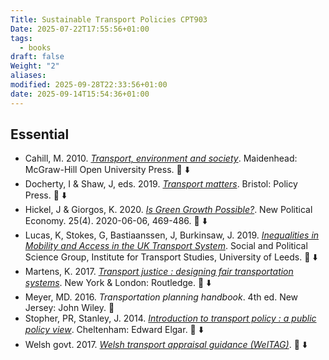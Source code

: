```yaml
---
Title: Sustainable Transport Policies CPT903
Date: 2025-07-22T17:55:56+01:00
tags:
  - books
draft: false
Weight: "2"
aliases:
modified: 2025-09-28T22:33:56+01:00
date: 2025-09-14T15:54:36+01:00
---
```

## Essential
- Cahill, M. 2010. *[Transport, environment and society](https://f001.backblazeb2.com/file/jakerMSc/Cahill_Transport-Environment-and-Society_2010.pdf)*. Maidenhead: McGraw-Hill Open University Press. 📕 ⬇️
- Docherty, I & Shaw, J, eds. 2019. *[Transport matters](https://f001.backblazeb2.com/file/jakerMSc/Docherty-Shaw-eds_Transport-Matters_2019.pdf)*. Bristol: Policy Press. 📕 ⬇️
- Hickel, J & Giorgos, K. 2020. *[Is Green Growth Possible?](https://f001.backblazeb2.com/file/jakerMSc/Hickel_Is-Green-Growth-Possible_2020.pdf)*. New Political Economy. 25(4). 2020-06-06, 469-486. 📄 ⬇️
- Lucas, K, Stokes, G, Bastiaanssen, J, Burkinsaw, J. 2019. *[Inequalities in Mobility and Access in the UK Transport System](https://f001.backblazeb2.com/file/jakerMSc/Lucas-Stokes-Bastiaanssen-Burkinsaw_Inequalities-in-Mobility-and-Access-in-the-UK-Transport-System_2019.pdf)*. Social and Political Science Group, Institute for Transport Studies, University of Leeds. 📄 ⬇️
- Martens, K. 2017. *[Transport justice : designing fair transportation systems](https://f001.backblazeb2.com/file/jakerMSc/Martens_Transport-Justice_2017.pdf)*. New York & London: Routledge. 📕 ⬇️
- Meyer, MD. 2016. *Transportation planning handbook*. 4th ed. New Jersey: John Wiley. 📕
- Stopher, PR, Stanley, J. 2014. *[Introduction to transport policy : a public policy view](https://f001.backblazeb2.com/file/jakerMSc/Stopher-Stanley-Introduction_to_transport_policy_2014.pdf)*. Cheltenham: Edward Elgar. 📕 ⬇️
- Welsh govt. 2017. *[Welsh transport appraisal guidance (WelTAG)](https://f001.backblazeb2.com/file/jakerMSc/Welsh-Govt_welsh-transport-appraisal-guidance-weltag_2025.pdf)*. 📄 ⬇️


